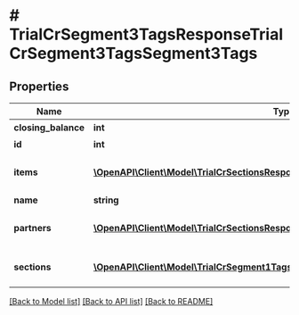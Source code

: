 # # TrialCrSegment3TagsResponseTrialCrSegment3TagsSegment3Tags

## Properties

Name | Type | Description | Notes
------------ | ------------- | ------------- | -------------
**closing_balance** | **int** | 期末残高 | [optional]
**id** | **int** | セグメント3タグID |
**items** | [**\OpenAPI\Client\Model\TrialCrSectionsResponseTrialCrSectionsItems[]**](TrialCrSectionsResponseTrialCrSectionsItems.md) | breakdown_display_type:item, account_item_display_type:account_item指定時のみ含まれる | [optional]
**name** | **string** | セグメント3タグ名 | [optional]
**partners** | [**\OpenAPI\Client\Model\TrialCrSectionsResponseTrialCrSectionsPartners[]**](TrialCrSectionsResponseTrialCrSectionsPartners.md) | breakdown_display_type:partner, account_item_display_type:account_item指定時のみ含まれる | [optional]
**sections** | [**\OpenAPI\Client\Model\TrialCrSegment1TagsResponseTrialCrSegment1TagsSections[]**](TrialCrSegment1TagsResponseTrialCrSegment1TagsSections.md) | breakdown_display_type:section, account_item_display_type:account_item指定時のみ含まれる | [optional]

[[Back to Model list]](../../README.md#models) [[Back to API list]](../../README.md#endpoints) [[Back to README]](../../README.md)
